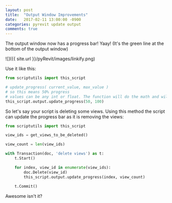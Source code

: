 ```yaml
---
layout: post
title:  "Output Window Improvements"
date:   2017-02-11 13:00:00 -0900
categories: pyrevit update output
comments: true
---
```


The output window now has a progress bar! Yaay! (It's the green line at the bottom of the output window)


![]({{ site.url }}/pyRevit/images/linkify.png)


Use it like this:

``` python
from scriptutils import this_script

# update_progress( current_value, max_value )
# so this means 50% progress
# values can be any int or float. The function will do the math and will calculate the percentage of completion.
this_script.output.update_progress(50, 100)
```


So let's say your script is deleting some views. Using this method the script can update the progress bar as it is removing the views:

``` python
from scriptutils import this_script

view_ids = get_views_to_be_deleted()

view_count = len(view_ids)

with Transaction(doc, 'delete views') as t:
	t.Start()

	for index, view_id in enumerate(view_ids):
		doc.Delete(view_id)
		this_script.output.update_progress(index, view_count)
		
	t.Commit()

```

Awesome isn't it?